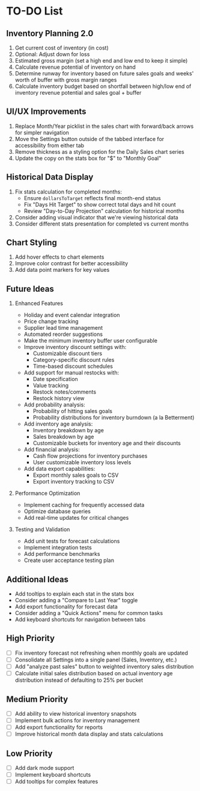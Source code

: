 # TO-DO List

## Inventory Planning 2.0
1. Get current cost of inventory (in cost)
2. Optional: Adjust down for loss
3. Estimated gross margin (set a high end and low end to keep it simple)
4. Calculate revenue potential of inventory on hand
5. Determine runway for inventory based on future sales goals and weeks' worth of buffer with gross margin ranges
6. Calculate inventory budget based on shortfall between high/low end of inventory revenue potential and sales goal + buffer

## UI/UX Improvements
1. Replace Month/Year picklist in the sales chart with forward/back arrows for simpler navigation
2. Move the Settings button outside of the tabbed interface for accessibility from either tab
3. Remove thickness as a styling option for the Daily Sales chart series
4. Update the copy on the stats box for "$" to "Monthly Goal"

## Historical Data Display
1. Fix stats calculation for completed months:
   - Ensure `dollarsToTarget` reflects final month-end status
   - Fix "Days Hit Target" to show correct total days and hit count
   - Review "Day-to-Day Projection" calculation for historical months
2. Consider adding visual indicator that we're viewing historical data
3. Consider different stats presentation for completed vs current months

## Chart Styling
1. Add hover effects to chart elements
2. Improve color contrast for better accessibility
3. Add data point markers for key values

## Future Ideas
1. Enhanced Features
   - Holiday and event calendar integration
   - Price change tracking
   - Supplier lead time management
   - Automated reorder suggestions
   - Make the minimum inventory buffer user configurable
   - Improve inventory discount settings with:
     - Customizable discount tiers
     - Category-specific discount rules
     - Time-based discount schedules
   - Add support for manual restocks with:
     - Date specification
     - Value tracking
     - Restock notes/comments
     - Restock history view
   - Add probability analysis:
     - Probability of hitting sales goals
     - Probability distributions for inventory burndown (a la Betterment)
   - Add inventory age analysis:
     - Inventory breakdown by age
     - Sales breakdown by age
     - Customizable buckets for inventory age and their discounts
   - Add financial analysis:
     - Cash flow projections for inventory purchases
     - User customizable inventory loss levels
   - Add data export capabilities:
     - Export monthly sales goals to CSV
     - Export inventory tracking to CSV

2. Performance Optimization
   - Implement caching for frequently accessed data
   - Optimize database queries
   - Add real-time updates for critical changes

3. Testing and Validation
   - Add unit tests for forecast calculations
   - Implement integration tests
   - Add performance benchmarks
   - Create user acceptance testing plan

## Additional Ideas
- Add tooltips to explain each stat in the stats box
- Consider adding a "Compare to Last Year" toggle
- Add export functionality for forecast data
- Consider adding a "Quick Actions" menu for common tasks
- Add keyboard shortcuts for navigation between tabs

## High Priority
- [ ] Fix inventory forecast not refreshing when monthly goals are updated
- [ ] Consolidate all Settings into a single panel (Sales, Inventory, etc.)
- [ ] Add "analyze past sales" button to weighted inventory sales distribution
- [ ] Calculate initial sales distribution based on actual inventory age distribution instead of defaulting to 25% per bucket

## Medium Priority
- [ ] Add ability to view historical inventory snapshots
- [ ] Implement bulk actions for inventory management
- [ ] Add export functionality for reports
- [ ] Improve historical month data display and stats calculations

## Low Priority
- [ ] Add dark mode support
- [ ] Implement keyboard shortcuts
- [ ] Add tooltips for complex features 